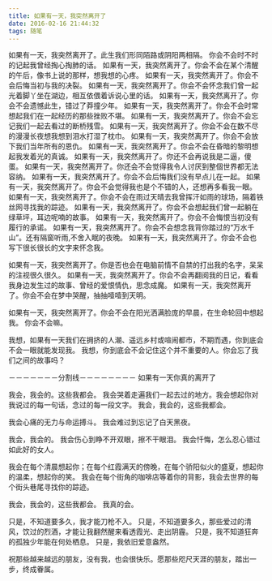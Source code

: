 ```yaml
---
title: 如果有一天，我突然离开了
date: 2016-02-16 21:44:32
tags: 随笔
---
```



如果有一天，我突然离开了。此生我们形同陌路或阴阳两相隔。
你会不会时不时的记起我曾经掏心掏肺的话。
如果有一天，我突然离开了。你会不会在某个清醒的午后，像书上说的那样，想我想的心疼。
如果有一天，我突然离开了。你会不会后悔当初与我的决裂。
如果有一天，我突然离开了。你会不会怀念我们曾一起光着脚丫坐在湖边，相互依偎着诉说心里的话。
如果有一天，我突然离开了。你会不会遗憾此生，错过了莽撞少年。
如果有一天，我突然离开了。你会不会时常想起我们在一起经历的那些挫败不堪。
如果有一天，我突然离开了。你会不会忘记我们一起去看过的断桥残雪。
如果有一天，我突然离开了。你会不会在数不尽的漫漫长夜想我想到泪水打湿了枕巾。
如果有一天，我突然离开了。你会不会放下我们当年所有的恩仇。
如果有一天，我突然离开了。你会不会在昏暗的黎明想起我发着光的真诚。
如果有一天，我突然离开了。你还不会再说我是二逼，傻蛋。
如果有一天，我突然离开了。你还会不会觉得我令人讨厌到整個世界都无法容纳。
如果有一天，我突然离开了。你会不会后悔我们没有早点儿在一起。
如果有一天，我突然离开了。你会不会觉得我也是个不错的人，还想再多看我一眼。
如果有一天，我突然离开了。你会不会在雨过天晴去我曾挥汗如雨的球场，隔着铁丝网寻找我的踪迹。
如果有一天，我突然离开了。你会不会想起我们曾一起躺在绿草坪，耳边呢喃的故事。
如果有一天，我突然离开了。你会不会悔恨当初没有履行的承诺。
如果有一天，我突然离开了。你会不会想念我背你踏过的“万水千山”。还有隔窗听雨,不舍入眠的夜晚。
如果有一天，我突然离开了。你会不会也写下很长很长的文字来怀念我。

如果有一天，我突然离开了。你是否也会在电脑前情不自禁的打出我的名字，呆呆的注视很久很久。
如果有一天，我突然离开了。你会不会再翻阅我的日记，看看我身边发生过的故事、曾经的爱恨情仇，思念成魔。
如果有一天，我突然离开了。你会不会在梦中哭醒，抽抽噎噎到天明。

如果有一天，我突然离开了。你会不会在阳光洒满脸庞的早晨，在生命轮回中想起我。
你会不会嘛。

我想，如果有一天我们在拥挤的人潮、遥远乡村或喧闹都市，不期而遇，你到底会不会一眼就能发现我。
我想，你到底会不会记住这个并不重要的人。你会忘了我们之间的故事吗？


－－－－－－－分割线－－－－－－－－
如果有一天你真的离开了

我会，我会的。这些我都会。
我会哭着走遍我们一起去过的地方。我会想起你对我说过的每一句话，念过的每一段文字。
我会，我会的，这些我都会。

我会心痛的无力与命运搏斗。
我会难过到忘记了白天黑夜。

我会，我会的。
我会伤心到睁不开双眼，擦不干眼泪。
我会忏悔，怎么忍心错过如此好的女人。

我会在每个清晨想起你；在每个红霞满天的傍晚，在每个骄阳似火的盛夏，想起你的温柔，想起你的笑。
我会在每个街角的咖啡店等着你的背影，我会去世界的每个街头巷尾寻找你的踪迹。

我会，我会的，这些我都会。
我真的会。

只是，不知道要多久，我才能刀枪不入。
只是，不知道要多久，那些爱过的清风，饮过的烈酒，才能让我翻然醒来看透霞光、走出阴霾。
只是，我不知道狂奔的孤独少年能在何处栖息。
只是，我依旧爱意盎然。

祝那些越来越远的朋友，没有我，也会很快乐。愿那些咫尺天涯的朋友，踏出一步，终成眷属。
